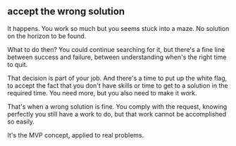 ## accept the wrong solution

It happens. You work so much but you seems stuck into a maze. No solution on the horizon to be found.

What to do then? You could continue searching for it, but there's a fine line between success and failure, between understanding when's the right time to quit.

That decision is part of your job. And there's a time to put up the white flag, to accept the fact that you don't have skills or time to get to a solution in the required time. You need more, but you also need to make it work.

That's when a wrong solution is fine. You comply with the request, knowing perfectly you still have a work to do, but that work cannot be accomplished so easily.

It's the MVP concept, applied to real problems.
